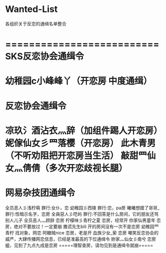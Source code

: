 # Wanted-List
各组织关于反恋的通缉名单整合


==========================
SKS反恋协会通缉令
==========================
幼稚园c小峰峰丫（开恋房 中度通缉）
==========================
反恋协会通缉令
==========================
凉玖氵酒沾衣灬辞（加组件踢人开恋房）
妮傢仙女彡罒落樱（开恋房）
此木青男（不听劝阻把开恋房当生活）
敲甜罒仙女灬倩倩（多次开恋歧视长腿）
===========================
网易杂技团通缉令
===========================
全员恶人彡浅柠萌 罪行:女仆，恋
幼稚园彡西陵 罪行:恋，pa房
曦曦想腄了哥哥_ 罪行:性暗示名字，恋房
全員惡人彡呓屿 罪行:不回答是什么房间，它的朋友还骂别人儿子
全员恶人灬顾辞 恋房
柠檬味彡青柠之夏 恋房，经常开
你家仙男童年 恋房，绝对不要放过！一定要崩
撒谎先生bili 开的房间没有一次不是恋房
幼稚园罒青柠 找对象，网恋
阿糖贼nice 恋房，老是开
血族少女_萦 恋房 嘲笑反恋协会的威严，大肆传播网恋信息，已经是准最高的下位通缉令
妳家灬仙女彡南兮 恋房蛆，见到了九点九成是恋房
=====理智查房，请勿见到是通缉令就崩=====
